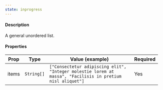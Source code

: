 ```yaml
---
state: inprogress
---
```


#### Description

A general unordered list.

#### Properties

| Prop  | Type       | Value (example)                                                                                           | Required |
| ----- | ---------- | --------------------------------------------------------------------------------------------------------- | -------- |
| items | `String[]` | `["Consectetur adipiscing elit", "Integer molestie lorem at massa", "Facilisis in pretium nisl aliquet"]` | Yes      |
